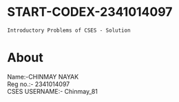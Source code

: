 # START-CODEX-2341014097
    Introductory Problems of CSES - Solution

# About
Name:-CHINMAY NAYAK <br>
Reg no.:- 2341014097 <br>
CSES USERNAME:- Chinmay_81 <br>
